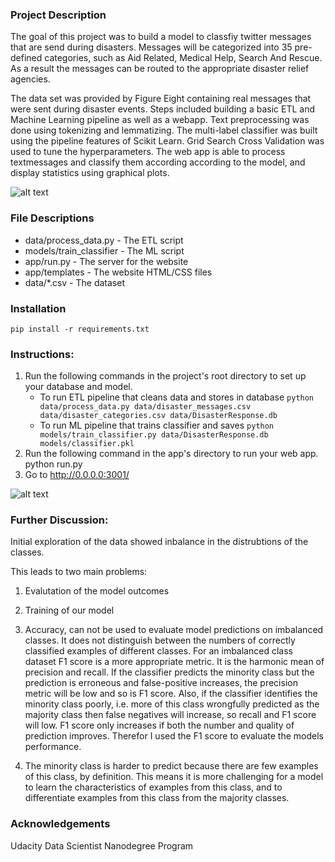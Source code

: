 ### Project Description
The goal of this project was to build a model to classfiy twitter messages that are send during disasters. 
Messages will be categorized into 35 pre-defined categories, such as Aid Related, Medical Help, Search And Rescue. 
As a result the messages can be routed to the appropriate disaster relief agencies.

The data set was provided by Figure Eight containing real messages that were sent during disaster events. 
Steps included building a basic ETL and Machine Learning pipeline as well as a webapp. 
Text preprocessing was done using tokenizing and lemmatizing. 
The multi-label classifier was built using the pipeline features of Scikit Learn. 
Grid Search Cross Validation was used to tune the hyperparameters.
The web app is able to process textmessages and classify them according according to the model, 
and display statistics using graphical plots.

![alt text](https://github.com/solanhaben/DisasterPipeline/blob/master/example_dashboard.png "dashboard example")

### File Descriptions
* data/process_data.py - The ETL script
* models/train_classifier - The ML script
* app/run.py - The server for the website
* app/templates - The website HTML/CSS files
* data/*.csv - The dataset

### Installation
    pip install -r requirements.txt

### Instructions:
1. Run the following commands in the project's root directory to set up your database and model.
      * To run ETL pipeline that cleans data and stores in database 
      `python data/process_data.py data/disaster_messages.csv data/disaster_categories.csv data/DisasterResponse.db`
      * To run ML pipeline that trains classifier and saves 
      `python models/train_classifier.py data/DisasterResponse.db models/classifier.pkl`
2. Run the following command in the app's directory to run your web app. python run.py
3. Go to http://0.0.0.0:3001/

![alt text](https://github.com/solanhaben/DisasterPipeline/blob/master/example_classification.png "classification example")

### Further Discussion:
Initial exploration of the data showed inbalance in the distrubtions of the classes. 

This leads to two main problems:
1. Evalutation of the model outcomes
2. Training of our model


1. Accuracy, can not be used to evaluate model predictions on imbalanced classes. 
It does not distinguish between the numbers of correctly classified examples of different classes. 
For an imbalanced class dataset F1 score is a more appropriate metric. 
It is the harmonic mean of precision and recall. 
If the classifier predicts the minority class but the prediction is erroneous and false-positive increases, 
the precision metric will be low and so is F1 score. Also, if the classifier identifies the minority class poorly, 
i.e. more of this class wrongfully predicted as the majority class then false negatives will increase, so recall and F1 score will low. 
F1 score only increases if both the number and quality of prediction improves. 
Therefor I used the F1 score to evaluate the models performance. 

2. The minority class is harder to predict because there are few examples of this class, by definition. 
This means it is more challenging for a model to learn the characteristics of examples from this class, 
and to differentiate examples from this class from the majority classes.

### Acknowledgements
Udacity Data Scientist Nanodegree Program
